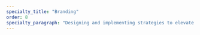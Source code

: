 ```yaml
---
specialty_title: "Branding"
order: 8
specialty_paragraph: "Designing and implementing strategies to elevate website identities."
---
```

